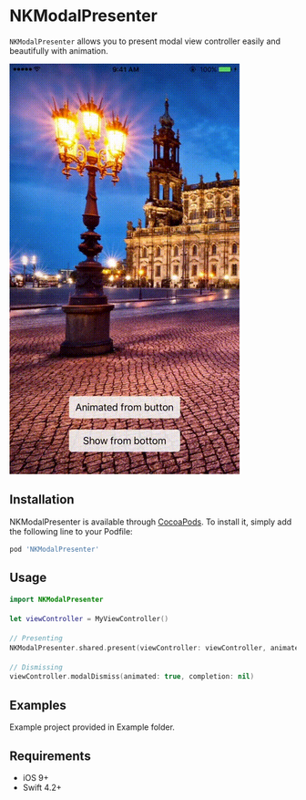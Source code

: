 # NKModalPresenter
`NKModalPresenter` allows you to present modal view controller easily and beautifully with animation.

![Demo Gif](Screenshots/demo1.gif)

## Installation

NKModalPresenter is available through [CocoaPods](http://cocoapods.org). To install
it, simply add the following line to your Podfile:

```ruby
pod 'NKModalPresenter'
```


## Usage
```swift
import NKModalPresenter

let viewController = MyViewController()

// Presenting
NKModalPresenter.shared.present(viewController: viewController, animatedFrom: view)

// Dismissing
viewController.modalDismiss(animated: true, completion: nil)
```

## Examples

Example project provided in Example folder.

## Requirements

* iOS 9+
* Swift 4.2+
